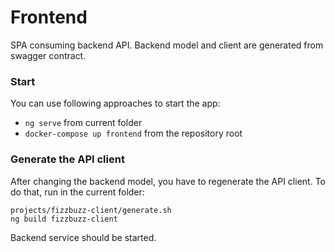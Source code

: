 # Frontend
SPA consuming backend API.
Backend model and client are generated from swagger contract.

### Start
You can use following approaches to start the app:
* `ng serve` from current folder
* `docker-compose up frontend` from the repository root

### Generate the API client
After changing the backend model, you have to regenerate the API client.
To do that, run in the current folder:
```shell
projects/fizzbuzz-client/generate.sh
ng build fizzbuzz-client
```
Backend service should be started.
